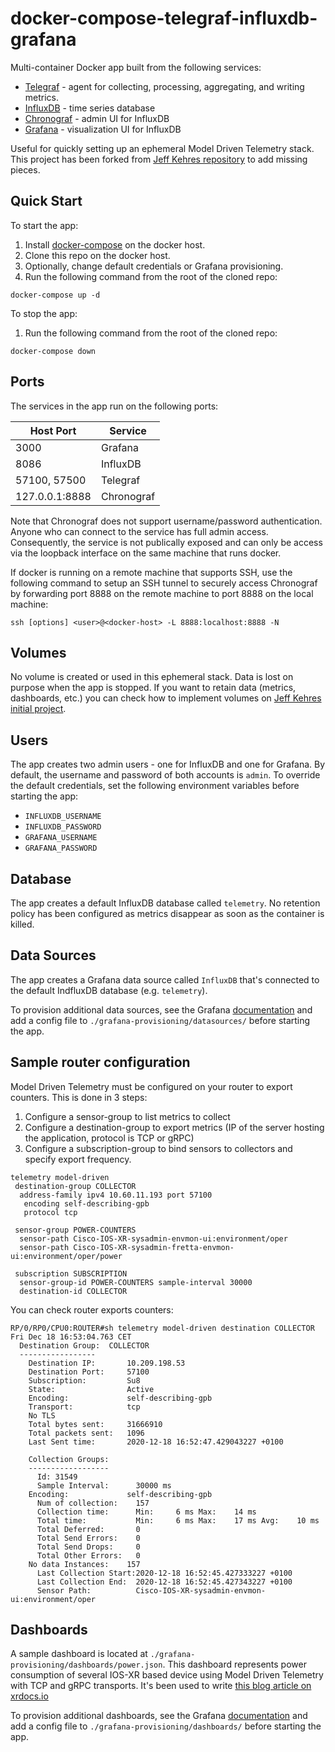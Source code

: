 # docker-compose-telegraf-influxdb-grafana

Multi-container Docker app built from the following services:

* [Telegraf](https://github.com/influxdata/telegraf) - agent for collecting, processing, aggregating, and writing metrics.
* [InfluxDB](https://github.com/influxdata/influxdb) - time series database
* [Chronograf](https://github.com/influxdata/chronograf) - admin UI for InfluxDB
* [Grafana](https://github.com/grafana/grafana) - visualization UI for InfluxDB

Useful for quickly setting up an ephemeral Model Driven Telemetry stack.  
This project has been forked from [Jeff Kehres repository](https://github.com/jkehres/docker-compose-influxdb-grafana) to add missing pieces.

## Quick Start

To start the app:

1. Install [docker-compose](https://docs.docker.com/compose/install/) on the docker host.
1. Clone this repo on the docker host.
1. Optionally, change default credentials or Grafana provisioning.
1. Run the following command from the root of the cloned repo:
```
docker-compose up -d
```

To stop the app:

1. Run the following command from the root of the cloned repo:
```
docker-compose down
```

## Ports

The services in the app run on the following ports:

| Host Port | Service |
| - | - |
| 3000 | Grafana |
| 8086 | InfluxDB |
| 57100, 57500 | Telegraf |
| 127.0.0.1:8888 | Chronograf |

Note that Chronograf does not support username/password authentication. Anyone who can connect to the service has full admin access. Consequently, the service is not publically exposed and can only be access via the loopback interface on the same machine that runs docker.

If docker is running on a remote machine that supports SSH, use the following command to setup an SSH tunnel to securely access Chronograf by forwarding port 8888 on the remote machine to port 8888 on the local machine:

```
ssh [options] <user>@<docker-host> -L 8888:localhost:8888 -N
```

## Volumes

No volume is created or used in this ephemeral stack. Data is lost on purpose when the app is stopped. If you want to retain data (metrics, dashboards, etc.)  you can check how to implement volumes on [Jeff Kehres initial project](https://github.com/jkehres/docker-compose-influxdb-grafana).


## Users

The app creates two admin users - one for InfluxDB and one for Grafana. By default, the username and password of both accounts is `admin`. To override the default credentials, set the following environment variables before starting the app:

* `INFLUXDB_USERNAME`
* `INFLUXDB_PASSWORD`
* `GRAFANA_USERNAME`
* `GRAFANA_PASSWORD`

## Database

The app creates a default InfluxDB database called `telemetry`. No retention policy has been configured as metrics disappear as soon as the container is killed.

## Data Sources

The app creates a Grafana data source called `InfluxDB` that's connected to the default IndfluxDB database (e.g. `telemetry`).

To provision additional data sources, see the Grafana [documentation](http://docs.grafana.org/administration/provisioning/#datasources) and add a config file to `./grafana-provisioning/datasources/` before starting the app.

## Sample router configuration

Model Driven Telemetry must be configured on your router to export counters. This is done in 3 steps:

1. Configure a sensor-group to list metrics to collect
1. Configure a destination-group to export metrics (IP of the server hosting the application, protocol is TCP or gRPC)
1. Configure a subscription-group to bind sensors to collectors and specify export frequency.

```
telemetry model-driven
 destination-group COLLECTOR
  address-family ipv4 10.60.11.193 port 57100
   encoding self-describing-gpb
   protocol tcp
   
 sensor-group POWER-COUNTERS
  sensor-path Cisco-IOS-XR-sysadmin-envmon-ui:environment/oper
  sensor-path Cisco-IOS-XR-sysadmin-fretta-envmon-ui:environment/oper/power
  
 subscription SUBSCRIPTION
  sensor-group-id POWER-COUNTERS sample-interval 30000
  destination-id COLLECTOR
```

You can check router exports counters:

```
RP/0/RP0/CPU0:ROUTER#sh telemetry model-driven destination COLLECTOR
Fri Dec 18 16:53:04.763 CET
  Destination Group:  COLLECTOR
  -----------------
    Destination IP:       10.209.198.53
    Destination Port:     57100
    Subscription:         Su8
    State:                Active
    Encoding:             self-describing-gpb
    Transport:            tcp
    No TLS
    Total bytes sent:     31666910
    Total packets sent:   1096
    Last Sent time:       2020-12-18 16:52:47.429043227 +0100

    Collection Groups:
    ------------------
      Id: 31549
      Sample Interval:      30000 ms
    Encoding:             self-describing-gpb
      Num of collection:    157
      Collection time:      Min:     6 ms Max:    14 ms
      Total time:           Min:     6 ms Max:    17 ms Avg:    10 ms
      Total Deferred:       0
      Total Send Errors:    0
      Total Send Drops:     0
      Total Other Errors:   0
    No data Instances:    157
      Last Collection Start:2020-12-18 16:52:45.427333227 +0100
      Last Collection End:  2020-12-18 16:52:45.427343227 +0100
      Sensor Path:          Cisco-IOS-XR-sysadmin-envmon-ui:environment/oper
```

## Dashboards

A sample dashboard is located at `./grafana-provisioning/dashboards/power.json`. This dashboard represents power consumption of several IOS-XR based device using Model Driven Telemetry with TCP and gRPC transports. It's been used to write [this blog article on xrdocs.io](https://xrdocs.io/telemetry/tutorials/ios-xr-telemetry-power-consumption-docker-compose/)

To provision additional dashboards, see the Grafana [documentation](http://docs.grafana.org/administration/provisioning/#dashboards) and add a config file to `./grafana-provisioning/dashboards/` before starting the app.
